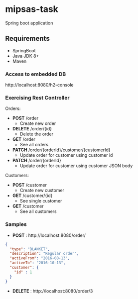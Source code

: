 # mipsas-task
Spring boot application

## Requirements
* SpringBoot
* Java JDK 8+
* Maven

### Access to embedded DB
http://localhost:8080/h2-console

### Exercising Rest Controller
Orders:
* **POST**	 /order			    
  * Create new order
* **DELETE** /order/{id}    
  * Delete the order
* **GET**	 /order			    
  * See all orders
* **PATCH**  /order/{orderId}/customer/{customerId} 
  * Update order for customer using customer id
* **PATCH**  /order/{orderId}
  * Update order for customer using customer JSON body

Customers:
* **POST**	 /customer			
  * Create new customer		 
* **GET**	 /customer/{id}
  * See single customer		 
* **GET**	 /customer			
  * See all customers		 

### Samples
* **POST** : http://localhost:8080/order/
```JSON
{
  "type": "BLANKET",
  "description": "Regular order",
  "activeFrom": "2016-08-13",
  "activeTo": "2016-10-13",
  "customer": {
    "id" : 1
  }
}
```
* **DELETE** : http://localhost:8080/order/3
